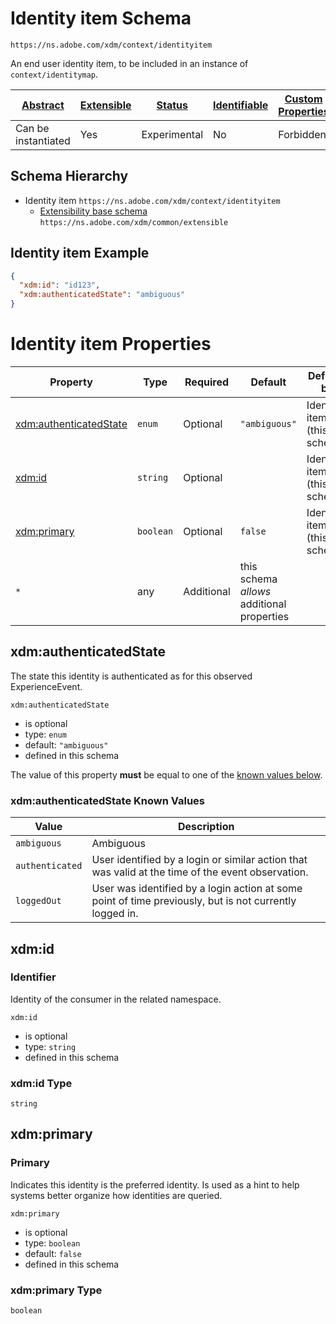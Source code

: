 
# Identity item Schema

```
https://ns.adobe.com/xdm/context/identityitem
```

An end user identity item, to be included in an instance of `context/identitymap`.

| [Abstract](../../abstract.md) | [Extensible](../../extensions.md) | [Status](../../status.md) | [Identifiable](../../id.md) | [Custom Properties](../../extensions.md) | [Additional Properties](../../extensions.md) | Defined In |
|-------------------------------|-----------------------------------|---------------------------|-----------------------------|------------------------------------------|----------------------------------------------|------------|
| Can be instantiated | Yes | Experimental | No | Forbidden | Permitted | [context/identityitem.schema.json](context/identityitem.schema.json) |
## Schema Hierarchy

* Identity item `https://ns.adobe.com/xdm/context/identityitem`
  * [Extensibility base schema](../common/extensible.schema.md) `https://ns.adobe.com/xdm/common/extensible`


## Identity item Example
```json
{
  "xdm:id": "id123",
  "xdm:authenticatedState": "ambiguous"
}
```

# Identity item Properties

| Property | Type | Required | Default | Defined by |
|----------|------|----------|---------|------------|
| [xdm:authenticatedState](#xdmauthenticatedstate) | `enum` | Optional | `"ambiguous"` | Identity item (this schema) |
| [xdm:id](#xdmid) | `string` | Optional |  | Identity item (this schema) |
| [xdm:primary](#xdmprimary) | `boolean` | Optional | `false` | Identity item (this schema) |
| `*` | any | Additional | this schema *allows* additional properties |

## xdm:authenticatedState

The state this identity is authenticated as for this observed ExperienceEvent.

`xdm:authenticatedState`
* is optional
* type: `enum`
* default: `"ambiguous"`
* defined in this schema

The value of this property **must** be equal to one of the [known values below](#xdmauthenticatedstate-known-values).

### xdm:authenticatedState Known Values
| Value | Description |
|-------|-------------|
| `ambiguous` | Ambiguous |
| `authenticated` | User identified by a login or similar action that was valid at the time of the event observation. |
| `loggedOut` | User was identified by a login action at some point of time previously, but is not currently logged in. |




## xdm:id
### Identifier

Identity of the consumer in the related namespace.

`xdm:id`
* is optional
* type: `string`
* defined in this schema

### xdm:id Type


`string`






## xdm:primary
### Primary

Indicates this identity is the preferred identity. Is used as a hint to help systems better organize how identities are queried.

`xdm:primary`
* is optional
* type: `boolean`
* default: `false`
* defined in this schema

### xdm:primary Type


`boolean`




